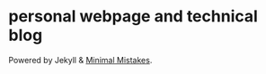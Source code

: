 # personal webpage and technical blog

Powered by Jekyll & [Minimal Mistakes](https://mademistakes.com/work/minimal-mistakes-jekyll-theme/).

